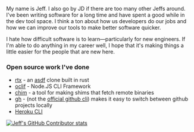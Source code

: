 My name is Jeff. I also go by JD if there are too many other Jeffs around. I've been writing software for a long time and have spent a good while in the dev tool space. I think a ton about how us developers do our jobs and how we can improve our tools to make better software quicker.

I hate how difficult software is to learn—particularly for new engineers. If I'm able to do anything in my career well, I hope that it's making things a little easier for the people that are new here.

### Open source work I've done

* [rtx](https://github.com/jdxcode/rtx) - an [asdf](https://github.com/asdf-vm/asdf) clone built in rust
* [oclif](https://github.com/oclif/oclif) - Node.JS CLI Framework
* [chim](https://github.com/jdxcode/chim) - a tool for making shims that fetch remote binaries
* [gh](https://github.com/jdxcode/gh) - (not the [official github cli](cli.github.com/)) makes it easy to switch between github projects locally
* [Heroku CLI](https://github.com/heroku/cli)

<a href="https://github.com/HwangTaehyun/github-contributor-stats">![Jeff's GitHub Contributor stats](https://github-contributor-stats.vercel.app/api?username=jdxcode&combine_all_yearly_contributions=true&hide=B,B+&theme=swift)</a>
